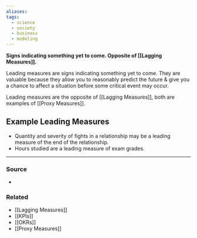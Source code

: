 ```yaml
---
aliases: 
tags:
  - science
  - society
  - business
  - modeling
---
```

**Signs indicating something yet to come. Opposite of [[Lagging Measures]].**

Leading measures are signs indicating something yet to come. They are valuable because they allow you to reasonably predict the future & give you a chance to affect a situation before some critical event may occur.

Leading measures are the opposite of [[Lagging Measures]], both are examples of [[Proxy Measures]].

## Example Leading Measures

- Quantity and severity of fights in a relationship may be a leading measure of the end of the relationship.
- Hours studied are a leading measure of exam grades.

---

### Source
- 

### Related
- [[Lagging Measures]] 
- [[KPIs]] 
- [[OKRs]] 
- [[Proxy Measures]]